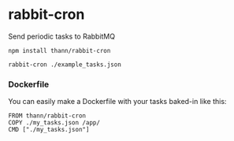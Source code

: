 # rabbit-cron
Send periodic tasks to RabbitMQ

`npm install thann/rabbit-cron`
```
rabbit-cron ./example_tasks.json
```

### Dockerfile
You can easily make a Dockerfile with your tasks baked-in like this:
```
FROM thann/rabbit-cron
COPY ./my_tasks.json /app/
CMD ["./my_tasks.json"]
```
